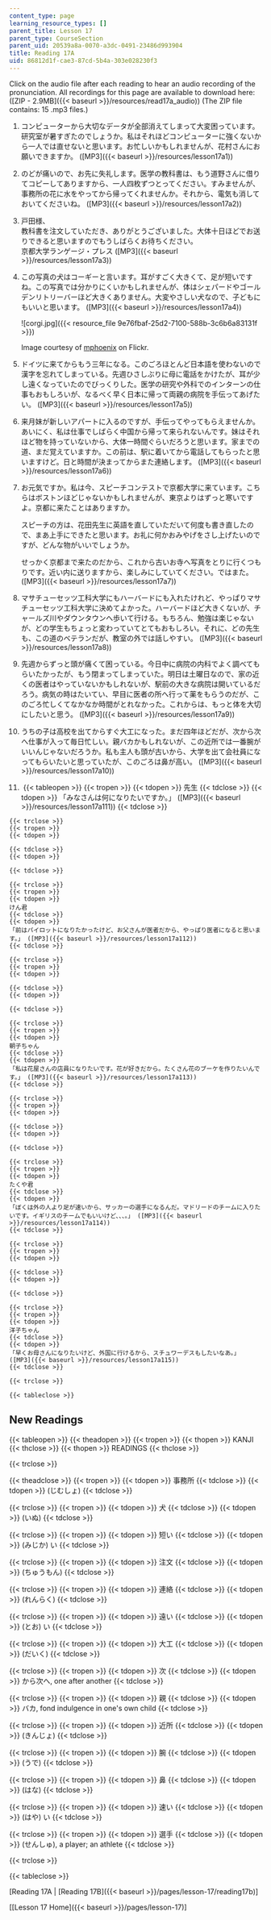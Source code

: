 ```yaml
---
content_type: page
learning_resource_types: []
parent_title: Lesson 17
parent_type: CourseSection
parent_uid: 20539a8a-0070-a3dc-0491-23486d993904
title: Reading 17A
uid: 86812d1f-cae3-87cd-5b4a-303e028230f3
---
```


Click on the audio file after each reading to hear an audio recording of the pronunciation. All recordings for this page are available to download here: ([ZIP - 2.9MB]({{< baseurl >}}/resources/read17a_audio)) (The ZIP file contains: 15 .mp3 files.)

1.  コンピューターから大切なデータが全部消えてしまって大変困っています。研究室が暑すぎたのでしょうか。私はそれほどコンピューターに強くないから一人では直せないと思います。お忙しいかもしれませんが、花村さんにお願いできますか。 ([MP3]({{< baseurl >}}/resources/lesson17a1))
    
2.  のどが痛いので、お先に失礼します。医学の教科書は、もう道野さんに借りてコピーしてありますから、一人四枚ずつとってください。すみませんが、事務所の花に水をやってから帰ってくれませんか。それから、電気も消しておいてくださいね。 ([MP3]({{< baseurl >}}/resources/lesson17a2))
    
3.  戸田様、  
    教科書を注文していただき、ありがとうございました。大体十日ほどでお送りできると思いますのでもうしばらくお待ちください。  
    京都大学ランゲージ・プレス ([MP3]({{< baseurl >}}/resources/lesson17a3))
    
4.  この写真の犬はコーギーと言います。耳がすごく大きくて、足が短いですね。この写真では分かりにくいかもしれませんが、体はシェパードやゴールデンリトリーバーほど大きくありません。大変やさしい犬なので、子どもにもいいと思います。 ([MP3]({{< baseurl >}}/resources/lesson17a4))
    
    ![corgi.jpg]({{< resource_file 9e76fbaf-25d2-7100-588b-3c6b6a83131f >}})
    
    Image courtesy of [mphoenix](http://www.flickr.com/photos/mphoenix/3229399698/) on Flickr.
    
5.  ドイツに来てからもう三年になる。このごろほとんど日本語を使わないので漢字を忘れてしまっている。先週ひさしぶりに母に電話をかけたが、耳が少し遠くなっていたのでびっくりした。医学の研究や外科でのインターンの仕事もおもしろいが、なるべく早く日本に帰って両親の病院を手伝ってあげたい。 ([MP3]({{< baseurl >}}/resources/lesson17a5))
    
6.  来月妹が新しいアパートに入るのですが、手伝ってやってもらえませんか。あいにく、私は仕事でしばらく中国から帰って来られないんです。妹はそれほど物を持っていないから、大体一時間ぐらいだろうと思います。家までの道、まだ覚えていますか。この前は、駅に着いてから電話してもらったと思いますけど。日と時間が決まってからまた連絡します。 ([MP3]({{< baseurl >}}/resources/lesson17a6))
    
7.  お元気ですか。私は今、スピーチコンテストで京都大学に来ています。こちらはボストンほどじゃないかもしれませんが、東京よりはずっと寒いですよ。京都に来たことはありますか。
    
    スピーチの方は、花田先生に英語を直していただいて何度も書き直したので、まあ上手にできたと思います。お礼に何かおみやげをさし上げたいのですが、どんな物がいいでしょうか。
    
    せっかく京都まで来たのだから、これから古いお寺へ写真をとりに行くつもりです。近い内に送りますから、楽しみにしていてください。ではまた。 ([MP3]({{< baseurl >}}/resources/lesson17a7))
    
8.  マサチューセッツ工科大学にもハーバードにも入れたけれど、やっぱりマサチューセッツ工科大学に決めてよかった。ハーバードほど大きくないが、チャールズ川やダウンタウンへ歩いて行ける。もちろん、勉強は楽じゃないが、どの学生もちょっと変わっていてとてもおもしろい。それに、どの先生も、この道のベテランだが、教室の外では話しやすい。 ([MP3]({{< baseurl >}}/resources/lesson17a8))
    
9.  先週からずっと頭が痛くて困っている。今日中に病院の内科でよく調べてもらいたかったが、もう閉まってしまっていた。明日は土曜日なので、家の近くの医者はやっていないかもしれないが、駅前の大きな病院は開いているだろう。病気の時はたいてい、早目に医者の所へ行って薬をもらうのだが、このごろ忙しくてなかなか時間がとれなかった。これからは、もっと体を大切にしたいと思う。 ([MP3]({{< baseurl >}}/resources/lesson17a9))
    
10.  うちの子は高校を出てからすぐ大工になった。まだ四年ほどだが、次から次へ仕事が入って毎日忙しい。親バカかもしれないが、この近所では一番腕がいいんじゃないだろうか。私も主人も頭が古いから、大学を出て会社員になってもらいたいと思っていたが、このごろは鼻が高い。 ([MP3]({{< baseurl >}}/resources/lesson17a10))
    
11.   {{< tableopen >}}
    {{< tropen >}}
    {{< tdopen >}}
    先生
    {{< tdclose >}}
    {{< tdopen >}}
    「みなさんは何になりたいですか。」 ([MP3]({{< baseurl >}}/resources/lesson17a111))
    {{< tdclose >}}
    
    {{< trclose >}}
    {{< tropen >}}
    {{< tdopen >}}
     
    {{< tdclose >}}
    {{< tdopen >}}
     
    {{< tdclose >}}
    
    {{< trclose >}}
    {{< tropen >}}
    {{< tdopen >}}
    けん君
    {{< tdclose >}}
    {{< tdopen >}}
    「前はパイロットになりたかったけど、お父さんが医者だから、やっぱり医者になると思います。」 ([MP3]({{< baseurl >}}/resources/lesson17a112))
    {{< tdclose >}}
    
    {{< trclose >}}
    {{< tropen >}}
    {{< tdopen >}}
     
    {{< tdclose >}}
    {{< tdopen >}}
     
    {{< tdclose >}}
    
    {{< trclose >}}
    {{< tropen >}}
    {{< tdopen >}}
    朝子ちゃん
    {{< tdclose >}}
    {{< tdopen >}}
    「私は花屋さんの店員になりたいです。花が好きだから。たくさん花のブーケを作りたいんです。」 ([MP3]({{< baseurl >}}/resources/lesson17a113))
    {{< tdclose >}}
    
    {{< trclose >}}
    {{< tropen >}}
    {{< tdopen >}}
     
    {{< tdclose >}}
    {{< tdopen >}}
     
    {{< tdclose >}}
    
    {{< trclose >}}
    {{< tropen >}}
    {{< tdopen >}}
    たくや君
    {{< tdclose >}}
    {{< tdopen >}}
    「ぼくは外の人より足が速いから、サッカーの選手になるんだ。マドリードのチームに入りたいです。イギリスのチームでもいいけど、、、。」 ([MP3]({{< baseurl >}}/resources/lesson17a114))
    {{< tdclose >}}
    
    {{< trclose >}}
    {{< tropen >}}
    {{< tdopen >}}
     
    {{< tdclose >}}
    {{< tdopen >}}
     
    {{< tdclose >}}
    
    {{< trclose >}}
    {{< tropen >}}
    {{< tdopen >}}
    洋子ちゃん
    {{< tdclose >}}
    {{< tdopen >}}
    「早くお母さんになりたいけど、外国に行けるから、スチュワーデスもしたいなあ。」 ([MP3]({{< baseurl >}}/resources/lesson17a115))
    {{< tdclose >}}
    
    {{< trclose >}}
    
    {{< tableclose >}}
    

New Readings
------------

{{< tableopen >}}
{{< theadopen >}}
{{< tropen >}}
{{< thopen >}}
KANJI
{{< thclose >}}
{{< thopen >}}
READINGS
{{< thclose >}}

{{< trclose >}}

{{< theadclose >}}
{{< tropen >}}
{{< tdopen >}}
事務所
{{< tdclose >}}
{{< tdopen >}}
(じむしょ)
{{< tdclose >}}

{{< trclose >}}
{{< tropen >}}
{{< tdopen >}}
犬
{{< tdclose >}}
{{< tdopen >}}
(いぬ)
{{< tdclose >}}

{{< trclose >}}
{{< tropen >}}
{{< tdopen >}}
短い
{{< tdclose >}}
{{< tdopen >}}
(みじか) い
{{< tdclose >}}

{{< trclose >}}
{{< tropen >}}
{{< tdopen >}}
注文
{{< tdclose >}}
{{< tdopen >}}
(ちゅうもん)
{{< tdclose >}}

{{< trclose >}}
{{< tropen >}}
{{< tdopen >}}
連絡
{{< tdclose >}}
{{< tdopen >}}
(れんらく)
{{< tdclose >}}

{{< trclose >}}
{{< tropen >}}
{{< tdopen >}}
遠い
{{< tdclose >}}
{{< tdopen >}}
(とお) い
{{< tdclose >}}

{{< trclose >}}
{{< tropen >}}
{{< tdopen >}}
大工
{{< tdclose >}}
{{< tdopen >}}
(だいく)
{{< tdclose >}}

{{< trclose >}}
{{< tropen >}}
{{< tdopen >}}
次
{{< tdclose >}}
{{< tdopen >}}
から次へ, one after another
{{< tdclose >}}

{{< trclose >}}
{{< tropen >}}
{{< tdopen >}}
親
{{< tdclose >}}
{{< tdopen >}}
バカ, fond indulgence in one's own child
{{< tdclose >}}

{{< trclose >}}
{{< tropen >}}
{{< tdopen >}}
近所
{{< tdclose >}}
{{< tdopen >}}
(きんじょ)
{{< tdclose >}}

{{< trclose >}}
{{< tropen >}}
{{< tdopen >}}
腕
{{< tdclose >}}
{{< tdopen >}}
(うで)
{{< tdclose >}}

{{< trclose >}}
{{< tropen >}}
{{< tdopen >}}
鼻
{{< tdclose >}}
{{< tdopen >}}
(はな)
{{< tdclose >}}

{{< trclose >}}
{{< tropen >}}
{{< tdopen >}}
速い
{{< tdclose >}}
{{< tdopen >}}
(はや) い
{{< tdclose >}}

{{< trclose >}}
{{< tropen >}}
{{< tdopen >}}
選手
{{< tdclose >}}
{{< tdopen >}}
(せんしゅ), a player; an athlete
{{< tdclose >}}

{{< trclose >}}

{{< tableclose >}}

  
\[Reading 17A | [Reading 17B]({{< baseurl >}}/pages/lesson-17/reading17b)\]

\[[Lesson 17 Home]({{< baseurl >}}/pages/lesson-17)\]